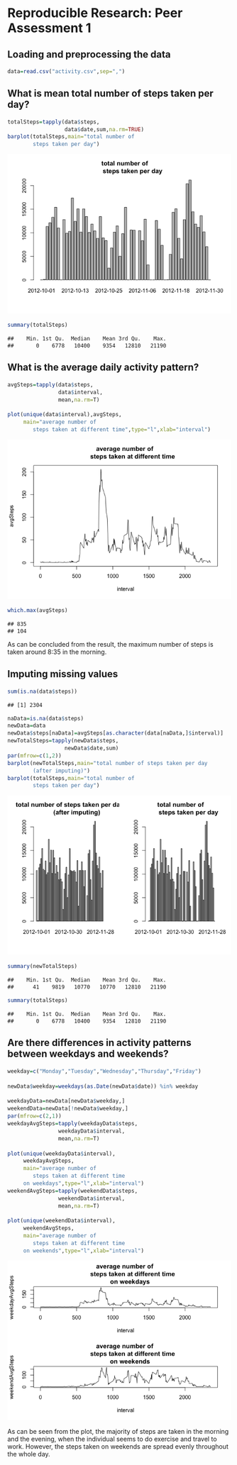 # Reproducible Research: Peer Assessment 1




## Loading and preprocessing the data

```r
data=read.csv("activity.csv",sep=",")
```


## What is mean total number of steps taken per day?

```r
totalSteps=tapply(data$steps,
                  data$date,sum,na.rm=TRUE)
barplot(totalSteps,main="total number of 
        steps taken per day")
```

![](PA1_template_files/figure-html/calculateSteps-1.png) 

```r
summary(totalSteps)
```

```
##    Min. 1st Qu.  Median    Mean 3rd Qu.    Max. 
##       0    6778   10400    9354   12810   21190
```


## What is the average daily activity pattern?

```r
avgSteps=tapply(data$steps,
                data$interval,
                mean,na.rm=T)

plot(unique(data$interval),avgSteps,
     main="average number of 
        steps taken at different time",type="l",xlab="interval") 
```

![](PA1_template_files/figure-html/averageDaily-1.png) 

```r
which.max(avgSteps)
```

```
## 835 
## 104
```

As can be concluded from the result, the maximum number of steps is taken around 8:35 in the morning.

## Imputing missing values

```r
sum(is.na(data$steps))
```

```
## [1] 2304
```

```r
naData=is.na(data$steps)
newData=data
newData$steps[naData]=avgSteps[as.character(data[naData,]$interval)]
newTotalSteps=tapply(newData$steps,
                  newData$date,sum)
par(mfrow=c(1,2))
barplot(newTotalSteps,main="total number of steps taken per day
        (after imputing)")
barplot(totalSteps,main="total number of 
        steps taken per day")
```

![](PA1_template_files/figure-html/missingValue-1.png) 

```r
summary(newTotalSteps)
```

```
##    Min. 1st Qu.  Median    Mean 3rd Qu.    Max. 
##      41    9819   10770   10770   12810   21190
```

```r
summary(totalSteps)
```

```
##    Min. 1st Qu.  Median    Mean 3rd Qu.    Max. 
##       0    6778   10400    9354   12810   21190
```


## Are there differences in activity patterns between weekdays and weekends?


```r
weekday=c("Monday","Tuesday","Wednesday","Thursday","Friday")

newData$weekday=weekdays(as.Date(newData$date)) %in% weekday

weekdayData=newData[newData$weekday,]
weekendData=newData[!newData$weekday,]
par(mfrow=c(2,1))
weekdayAvgSteps=tapply(weekdayData$steps,
                weekdayData$interval,
                mean,na.rm=T)

plot(unique(weekdayData$interval),
     weekdayAvgSteps,
     main="average number of 
        steps taken at different time
     on weekdays",type="l",xlab="interval")
weekendAvgSteps=tapply(weekendData$steps,
                weekendData$interval,
                mean,na.rm=T)

plot(unique(weekendData$interval),
     weekendAvgSteps,
     main="average number of 
        steps taken at different time
     on weekends",type="l",xlab="interval")
```

![](PA1_template_files/figure-html/weekPattern-1.png) 

As can be seen from the plot, the majority of steps are taken in the morning and the evening, when the individual seems to do exercise and travel to work. However, the steps taken on weekends are spread evenly throughout the whole day.




